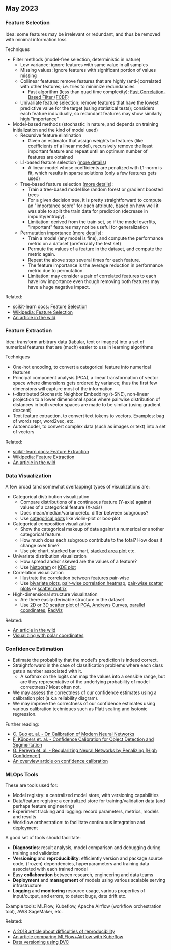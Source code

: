 ## May 2023

### Feature Selection

Idea: some features may be irrelevant or redundant, and thus be removed with minimal information loss

Techniques

- Filter methods (model-free selection, deterministic in nature)
  - Low variance: ignore features with same value in all samples
  - Missing values: ignore features with significant portion of values missing
  - Collinear features: remove features that are highly (anti-)correlated with other features; i.e. tries to minimize redundancies
    - Fast algorithm (less than quad time complexity): [Fast Correlation-Based Filter (FCBF)](https://www.public.asu.edu/~huanliu/papers/icml03.pdf)
  - Univariate feature selection: remove features that have the lowest predictive value for the target (using statistical tests); considers each feature individually, so redundant features may show similarly high "importance"
- Model-based methods (stochastic in nature, and depends on training initialization and the kind of model used) 
  - Recursive feature elimination
    - Given an estimator that assign weights to features (like coefficients of a linear model), recursively remove the least important feature and repeat until an optimum number of features are obtained
  - L1-based feature selection ([more details](https://scikit-learn.org/stable/modules/feature_selection.html#l1-based-feature-selection))
    - A linear model whose coefficients are penalized with L1-norm is fit, which results in sparse solutions (only a few features gets used)
  - Tree-based feature selection ([more details](https://scikit-learn.org/stable/modules/ensemble.html#feature-importance-evaluation)):
    - Train a tree-based model like random forest or gradient boosted trees
    - For a given decision tree, it is pretty straightforward to compute an "importance score" for each attribute, based on how well it was able to split the train data for prediction (decrease in impurity/entropy).
    - Limitation: derived from the train set, so if the model overfits, "important" features may not be useful for generalization
  - Permutation importance ([more details](https://scikit-learn.org/stable/modules/permutation_importance.html)):
    - Train a model (any model is fine), and compute the performance metric on a dataset (preferrably the test set)
    - Permute the values of a feature in the dataset, and compute the metric again.
    - Repeat the above step several times for each feature.
    - The feature importance is the average reduction in performance metric due to permutation.
    - Limitation: may consider a pair of correlated features to each have low importance even though removing both features may have a huge negative impact.

Related:
- [scikit-learn docs: Feature Selection](https://scikit-learn.org/stable/modules/feature_selection.html)
- [Wikipedia: Feature Selection](https://en.wikipedia.org/wiki/Feature_selection)
- [An article in the wild](https://towardsdatascience.com/a-feature-selection-tool-for-machine-learning-in-python-b64dd23710f0)

### Feature Extraction

Idea: transform arbitrary data (tabular, text or images) into a set of numerical features that are (much) easier to use in learning algorithms

Techniques

- One-hot encoding, to convert a categorical feature into numerical features
- Principal component analysis (PCA), a linear transformation of vector space where dimensions gets ordered by variance; thus the first few dimensions will capture most of the information
- t-distributed Stochastic Neighbor Embedding (t-SNE), non-linear projection to a lower dimensional space where pairwise distribution of distances in both vector spaces are made to be similar (using gradient descent)
- Text feature extraction, to convert text tokens to vectors. Examples: bag of words repr, word2vec, etc.
- Autoencoder, to convert complex data (such as images or text) into a set of vectors

Related:
- [scikit-learn docs: Feature Extraction](https://scikit-learn.org/stable/modules/feature_extraction.html)
- [Wikipedia: Feature Extraction](https://en.wikipedia.org/wiki/Feature_extraction)
- [An article in the wild](https://towardsdatascience.com/feature-extraction-techniques-d619b56e31be)

### Data Visualization

A few broad (and somewhat overlapping) types of visualizations are:
- Categorical distribution visualization
  - Compare distributions of a continuous feature (Y-axis) against values of a categorical feature (X-axis)
  - Does mean/median/variance/etc. differ between subgroups?
  - Use [categorical plots](https://seaborn.pydata.org/generated/seaborn.catplot.html) like violin-plot or box-plot
- Categorical composition visualization
  - Show the categorical makeup of data against a numerical or another categorical feature.
  - How much does each subgroup contribute to the total? How does it change over time?
  - Use pie chart, stacked bar chart, [stacked area plot](https://matplotlib.org/stable/api/_as_gen/matplotlib.pyplot.stackplot.html) etc.
- Univariate distribution visualization
  - How spread and/or skewed are the values of a feature?
  - Use [histogram](https://pandas.pydata.org/pandas-docs/stable/reference/api/pandas.DataFrame.plot.hist.html#pandas.DataFrame.plot.hist) or [KDE plot](https://seaborn.pydata.org/generated/seaborn.kdeplot.html)
- Correlation visualization
  - Illustrate the correlation between features pair-wise
  - Use [bivariate plots](https://seaborn.pydata.org/generated/seaborn.jointplot.html), [pair-wise correlation heatmap](https://stackoverflow.com/a/66506646/2849934), [pair-wise scatter plots](https://seaborn.pydata.org/generated/seaborn.pairplot.html) or [scatter matrix](https://pandas.pydata.org/pandas-docs/stable/reference/api/pandas.plotting.scatter_matrix.html)
- High-dimensional structure visualization
  - Are there easily derivable structure in the dataset
  - Use [2D or 3D scatter plot of PCA](https://plotly.com/python/pca-visualization/), [Andrews Curves](https://pandas.pydata.org/pandas-docs/stable/reference/api/pandas.plotting.andrews_curves.html), [parallel coordinates](https://pandas.pydata.org/pandas-docs/stable/reference/api/pandas.plotting.parallel_coordinates.html), [RadViz](https://pandas.pydata.org/pandas-docs/stable/reference/api/pandas.plotting.radviz.html)

Related:
- [An article in the wild](https://towardsdatascience.com/the-art-of-effective-visualization-of-multi-dimensional-data-6c7202990c57)
- [Visualizing with polar coordinates](https://matplotlib.org/stable/gallery/pie_and_polar_charts/polar_demo.html)

### Confidence Estimation

- Estimate the probability that the model's prediction is indeed correct.
- Straightforward in the case of classification problems where each class gets a number associated with it.
  - A softmax on the logits can map the values into a sensible range, but are they representative of the underlying probability of model correctness? Most often not.
- We may assess the correctness of our confidence estimates using a calibration plot (a.k.a reliability diagram).
- We may improve the correctness of our confidence estimates using various calibration techniques such as Platt scaling and Isotonic regression.

Further reading:
- [C. Guo et. al. - On Calibration of Modern Neural Networks](https://arxiv.org/abs/1706.04599)
- [F. Küppers et. al. - Confidence Calibration for Object Detection and Segmentation](https://arxiv.org/abs/2202.12785)
- [G. Pereyra et. al. - Regularizing Neural Networks by Penalizing [High Confidence!]](https://arxiv.org/abs/1701.06548)
- [An overview article on confidence calibration](https://dasha.ai/en-us/blog/confidence-calibration-problem-in-machine-learning)

### MLOps Tools

These are tools used for:

- Model registry: a centralized model store, with versioning capabilities
- Data/feature registry: a centralized store for training/validation data (and perhaps feature engineering)
- Experiment tracking and logging: record parameters, metrics, models and results
- Workflow orchestration: to facilitate continuous integration and deployment

A good set of tools should facilitate:
- **Diagnostics**: result analysis, model comparison and debugging during training and validation
- **Versioning** and **reproducibility**: efficiently version and package source code, (frozen) dependencies, hyperparameters and training data associated with each trained model
- Easy **collaboration** between research, engineering and data teams
- **Deployment** and **management** of models using various scalable serving infrastructure
- **Logging** and **monitoring** resource usage, various properties of input/output, and errors, to detect bugs, data drift etc.

Example tools: MLFlow, Kubeflow, Apache Airflow (workflow orchestration tool), AWS SageMaker, etc.

Related:

- [A 2018 article about difficulties of reproducibility](https://petewarden.com/2018/03/19/the-machine-learning-reproducibility-crisis/)
- [An article comparing MLFlow+Airflow with Kubeflow](https://aicurious.io/blog/2022-03-26-airflow-mlflow-or-kubeflow-for-mlops)
- [Data versioning using DVC](https://dvc.org/doc/start/data-management/data-versioning)
